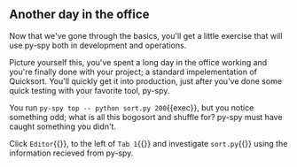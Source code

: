 ## Another day in the office
Now that we've gone through the basics, you'll get a little exercise that will use py-spy both in development and operations.

Picture yourself this, you've spent a long day in the office working and you're finally done with your project; a standard impelementation of Quicksort. You'll quickly get it into production, just after you've done some quick testing with your favorite tool, py-spy.

You run `py-spy top -- python sort.py 200`{{exec}}, but you notice something odd; what is all this bogosort and shuffle for?
py-spy must have caught something you didn't. 

Click `Editor`{{}}, to the left of `Tab 1`{{}} and investigate `sort.py`{{}} using the information recieved from py-spy.